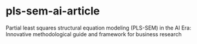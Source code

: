 # pls-sem-ai-article
Partial least squares structural equation modeling (PLS-SEM) in the AI Era: Innovative methodological guide and framework for business research
